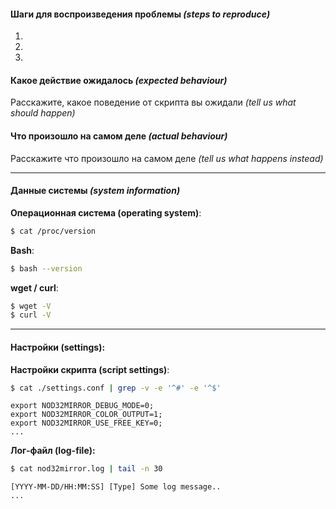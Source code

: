 #### Шаги для воспроизведения проблемы *(steps to reproduce)*
 1. 
 2. 
 3. 

#### Какое действие ожидалось *(expected behaviour)*
Расскажите, какое поведение от скрипта вы ожидали *(tell us what should happen)*


#### Что произошло на самом деле *(actual behaviour)*
Расскажите что произошло на самом деле *(tell us what happens instead)*

---------

#### Данные системы *(system information)*
**Операционная система (operating system)**:
```bash
$ cat /proc/version
```

**Bash**:
```bash
$ bash --version
```

**wget / curl**:
```bash
$ wget -V
$ curl -V
```

---------

#### Настройки (settings):
**Настройки скрипта (script settings)**:
```bash
$ cat ./settings.conf | grep -v -e '^#' -e '^$'
```
```shell
export NOD32MIRROR_DEBUG_MODE=0;
export NOD32MIRROR_COLOR_OUTPUT=1;
export NOD32MIRROR_USE_FREE_KEY=0;
...
```

**Лог-файл (log-file):**
```bash
$ cat nod32mirror.log | tail -n 30
```
```log
[YYYY-MM-DD/HH:MM:SS] [Type] Some log message.. 
...
```
